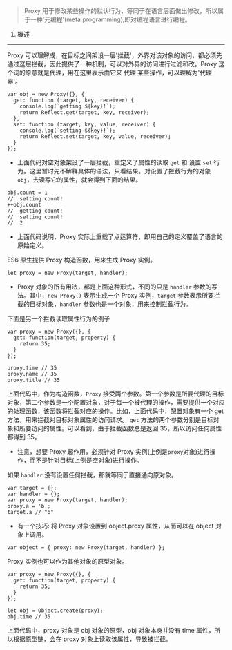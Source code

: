 > Proxy 用于修改某些操作的默认行为，等同于在语言层面做出修改，所以属于一种'元编程'(meta programming),即对编程语言进行编程。

1. 概述

****

Proxy 可以理解成，在目标之间架设一层'拦截'，外界对该对象的访问，都必须先通过这层拦截，因此提供了一种机制，可以对外界的访问进行过滤和改。Proxy 这个词的原意就是代理，用在这里表示由它来 代理 某些操作，可以理解为'代理器'。

```
var obj = new Proxy({}, {
  get: function (target, key, receiver) {
    console.log(`getting ${key}!`);
    return Reflect.get(target, key, receiver);
  },
  set: function (target, key, value, receiver) {
    console.log(`setting ${key}!`);
    return Reflect.set(target, key, value, receiver);
  }
});
```

+ 上面代码对空对象架设了一层拦截，重定义了属性的读取 `get` 和 设置 `set` 行为。这里暂时先不解释具体的语法，只看结果。对设置了拦截行为的对象 `obj`，去读写它的属性，就会得到下面的结果。

```
obj.count = 1
//  setting count!
++obj.count
//  getting count!
//  setting count!
//  2
```

+ 上面代码说明，Proxy 实际上重载了点运算符，即用自己的定义覆盖了语言的原始定义。

ES6 原生提供 Proxy 构造函数，用来生成 Proxy 实例。

```
let proxy = new Proxy(target, handler);
```

+ Proxy 对象的所有用法，都是上面这种形式，不同的只是 `handler` 参数的写法。其中，`new Proxy()` 表示生成一个 Proxy 实例，`target` 参数表示所要拦截的目标对象，`handler` 参数也是一个对象，用来控制拦截行为。

下面是另一个拦截读取属性行为的例子

```
var proxy = new Proxy({}, {
  get: function(target, property) {
    return 35;
  }
});

proxy.time // 35
proxy.name // 35
proxy.title // 35
```

上面代码中，作为构造函数，`Proxy` 接受两个参数。第一个参数是所要代理的目标对象，第二个参数是一个配置对象，对于每一个被代理的操作，需要提供一个对应的处理函数，该函数将拦截对应的操作。比如，上面代码中，配置对象有一个 get 方法，用来拦截对目标对象属性的访问请求。
`get` 方法的两个参数分别是目标对象和所要访问的属性。可以看到，由于拦截函数总是返回 35，所以访问任何属性都得到 35。

+ 注意，想要 Proxy 起作用，必须针对 Proxy 实例(上例是`proxy`对象)进行操作，而不是针对目标(上例是空对象)进行操作。

如果 `handler` 没有设置任何拦截，那就等同于直接通向原对象。

```
var target = {};
var handler = {};
var proxy = new Proxy(target, handler);
proxy.a = 'b';
target.a // "b"
```

+ 有一个技巧: 将 Proxy 对象设置到 object.proxy 属性，从而可以在 object 对象上调用。

```
var object = { proxy: new Proxy(target, handler) };
```

Proxy 实例也可以作为其他对象的原型对象。

```
var proxy = new Proxy({}, {
  get: function(target, property) {
    return 35;
  }
});

let obj = Object.create(proxy);
obj.time // 35
```

上面代码中，proxy 对象是 obj 对象的原型，obj 对象本身并没有 time 属性，所以根据原型链，会在 proxy 对象上读取该属性，导致被拦截。





